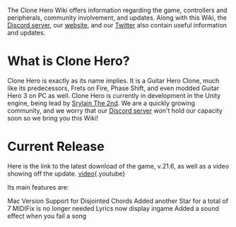 <!-- TITLE: Welcome to the Clone Hero Wiki! -->
<!-- SUBTITLE: don't get lost man -->

The Clone Hero Wiki offers information regarding the game, controllers and peripherals, community involvement, and updates. Along with this Wiki, the [Discord server](https://discordapp.com/invite/Hsn4Cgu), our [website](http://clonehero.net/), and our [Twitter](https://twitter.com/clonehero) also contain useful information and updates.

# What is Clone Hero?
Clone Hero is exactly as its name implies. It is a Guitar Hero Clone, much like its predecessors, Frets on Fire, Phase Shift, and even modded Guitar Hero 3 on PC as well. Clone Hero is currently in development in the Unity engine, being lead by [Srylain The 2nd](https://www.youtube.com/channel/UCc3IfdqGZjhdgQbi_EpfuYg). We are a quickly growing community, and we worry that our [Discord server](https://discordapp.com/invite/Hsn4Cgu) won't hold our capacity soon so we bring you this Wiki!

# Current Release
Here is the link to the latest download of the game, v.21.6, as well as a video showing off the update.
[video](https://www.youtube.com/embed/Fcbj13P5oaw?rel=0&wmode=opaque&allowfullscreen=1&enablejsapi=1&origin=https%3A%2F%2Fclone-hero.wikia.com&widgetid=1){.youtube}


Its main features are: 

Mac Version
Support for Disjointed Chords
Added another Star for a total of 7
MIDIFix is no longer needed
Lyrics now display ingame
Added a sound effect when you fail a song
